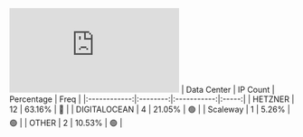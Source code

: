 ![Diagramm](https://github.com/obajay/StateSync-snapshots/blob/main/Projects/Althea/1/README.md)
| Data Center | IP Count | Percentage | Freq |
|:------------:|:--------:|:-----------:|:-----:|
| HETZNER | 12 | 63.16% | 🔴 |
| DIGITALOCEAN | 4 | 21.05% | 🟢 |
| Scaleway | 1 | 5.26% | 🟢 |
| OTHER | 2 | 10.53% | 🟢 |